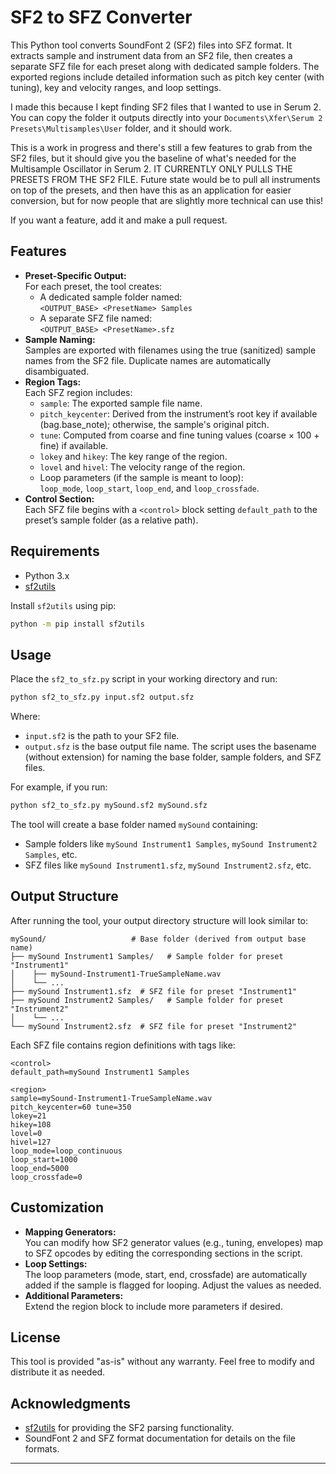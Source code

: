 # SF2 to SFZ Converter

This Python tool converts SoundFont 2 (SF2) files into SFZ format. It extracts sample and instrument data from an SF2 file, then creates a separate SFZ file for each preset along with dedicated sample folders. The exported regions include detailed information such as pitch key center (with tuning), key and velocity ranges, and loop settings.

I made this because I kept finding SF2 files that I wanted to use in Serum 2. You can copy the folder it outputs directly into your `Documents\Xfer\Serum 2 Presets\Multisamples\User` folder, and it should work.

This is a work in progress and there's still a few features to grab from the SF2 files, but it should give you the baseline of what's needed for the Multisample Oscillator in Serum 2. IT CURRENTLY ONLY PULLS THE PRESETS FROM THE SF2 FILE. Future state would be to pull all instruments on top of the presets, and then have this as an application for easier conversion, but for now people that are slightly more technical can use this!

If you want a feature, add it and make a pull request.

## Features

- **Preset-Specific Output:**  
  For each preset, the tool creates:
  - A dedicated sample folder named:  
    `<OUTPUT_BASE> <PresetName> Samples`
  - A separate SFZ file named:  
    `<OUTPUT_BASE> <PresetName>.sfz`
- **Sample Naming:**  
  Samples are exported with filenames using the true (sanitized) sample names from the SF2 file. Duplicate names are automatically disambiguated.
- **Region Tags:**  
  Each SFZ region includes:
  - `sample`: The exported sample file name.
  - `pitch_keycenter`: Derived from the instrument’s root key if available (bag.base_note); otherwise, the sample's original pitch.
  - `tune`: Computed from coarse and fine tuning values (coarse × 100 + fine) if available.
  - `lokey` and `hikey`: The key range of the region.
  - `lovel` and `hivel`: The velocity range of the region.
  - Loop parameters (if the sample is meant to loop):  
    `loop_mode`, `loop_start`, `loop_end`, and `loop_crossfade`.
- **Control Section:**  
  Each SFZ file begins with a `<control>` block setting `default_path` to the preset’s sample folder (as a relative path).

## Requirements

- Python 3.x
- [sf2utils](https://github.com/AuburnSounds/sf2utils)

Install `sf2utils` using pip:

```bash
python -m pip install sf2utils
```

## Usage

Place the `sf2_to_sfz.py` script in your working directory and run:

```bash
python sf2_to_sfz.py input.sf2 output.sfz
```

Where:
- `input.sf2` is the path to your SF2 file.
- `output.sfz` is the base output file name. The script uses the basename (without extension) for naming the base folder, sample folders, and SFZ files.

For example, if you run:

```bash
python sf2_to_sfz.py mySound.sf2 mySound.sfz
```

The tool will create a base folder named `mySound` containing:
- Sample folders like `mySound Instrument1 Samples`, `mySound Instrument2 Samples`, etc.
- SFZ files like `mySound Instrument1.sfz`, `mySound Instrument2.sfz`, etc.

## Output Structure

After running the tool, your output directory structure will look similar to:

```
mySound/                   # Base folder (derived from output base name)
├── mySound Instrument1 Samples/   # Sample folder for preset "Instrument1"
│    ├── mySound-Instrument1-TrueSampleName.wav
│    └── ...
├── mySound Instrument1.sfz  # SFZ file for preset "Instrument1"
├── mySound Instrument2 Samples/   # Sample folder for preset "Instrument2"
│    └── ...
└── mySound Instrument2.sfz  # SFZ file for preset "Instrument2"
```

Each SFZ file contains region definitions with tags like:

```sfz
<control>
default_path=mySound Instrument1 Samples

<region>
sample=mySound-Instrument1-TrueSampleName.wav
pitch_keycenter=60 tune=350
lokey=21
hikey=108
lovel=0
hivel=127
loop_mode=loop_continuous
loop_start=1000
loop_end=5000
loop_crossfade=0
```

## Customization

- **Mapping Generators:**  
  You can modify how SF2 generator values (e.g., tuning, envelopes) map to SFZ opcodes by editing the corresponding sections in the script.
- **Loop Settings:**  
  The loop parameters (mode, start, end, crossfade) are automatically added if the sample is flagged for looping. Adjust the values as needed.
- **Additional Parameters:**  
  Extend the region block to include more parameters if desired.

## License

This tool is provided "as-is" without any warranty. Feel free to modify and distribute it as needed.

## Acknowledgments

- [sf2utils](https://github.com/AuburnSounds/sf2utils) for providing the SF2 parsing functionality.
- SoundFont 2 and SFZ format documentation for details on the file formats.

---

